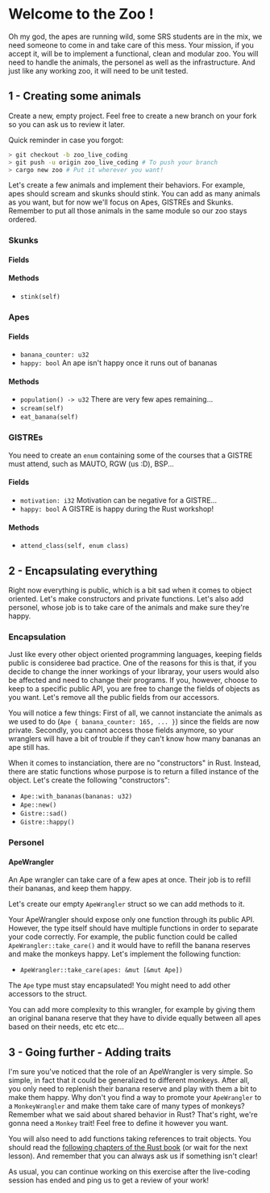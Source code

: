 # Welcome to the Zoo !

Oh my god, the apes are running wild, some SRS students are in the mix, we need someone
to come in and take care of this mess. Your mission, if you accept it, will be to
implement a functional, clean and modular zoo. You will need to handle the animals, the
personel as well as the infrastructure. And just like any working zoo, it will need to
be unit tested.

## 1 - Creating some animals

Create a new, empty project. Feel free to create a new branch on your fork so you can ask
us to review it later.

Quick reminder in case you forgot:

```sh
> git checkout -b zoo_live_coding
> git push -u origin zoo_live_coding # To push your branch
> cargo new zoo # Put it wherever you want!
```

Let's create a few animals and implement their behaviors. For example, apes should scream
and skunks should stink. You can add as many animals as you want, but for now we'll focus
on Apes, GISTREs and Skunks. Remember to put all those animals in the same module so our
zoo stays ordered.

### Skunks

#### Fields

#### Methods

- `stink(self)`

### Apes

#### Fields

- `banana_counter: u32`
- `happy: bool` An ape isn't happy once it runs out of bananas

#### Methods

- `population() -> u32` There are very few apes remaining...
- `scream(self)`
- `eat_banana(self)`

### GISTREs

You need to create an `enum` containing some of the courses that a GISTRE must attend, such
as MAUTO, RGW (us :D), BSP...

#### Fields

- `motivation: i32` Motivation can be negative for a GISTRE...
- `happy: bool` A GISTRE is happy during the Rust workshop!

#### Methods

- `attend_class(self, enum class)`

## 2 - Encapsulating everything

Right now everything is public, which is a bit sad when it comes to object oriented. Let's
make constructors and private functions. Let's also add personel, whose job is to take
care of the animals and make sure they're happy.

### Encapsulation

Just like every other object oriented programming languages, keeping fields public is
consideree bad practice. One of the reasons for this is that, if you decide to change the
inner workings of your libraray, your users would also be affected and need to change their
programs. If you, however, choose to keep to a specific public API, you are free to change
the fields of objects as you want. Let's remove all the public fields from our accessors.

You will notice a few things: First of all, we cannot instanciate the animals as we used
to do (`Ape { banana_counter: 165, ... }`) since the fields are now private. Secondly, you
cannot access those fields anymore, so your wranglers will have a bit of trouble if they
can't know how many bananas an ape still has.

When it comes to instanciation, there are no "constructors" in Rust. Instead, there are
static functions whose purpose is to return a filled instance of the object.
Let's create the following "constructors":

- `Ape::with_bananas(bananas: u32)`
- `Ape::new()`
- `Gistre::sad()`
- `Gistre::happy()`

### Personel

#### ApeWrangler

An Ape wrangler can take care of a few apes at once. Their job is to refill their bananas,
and keep them happy.

Let's create our empty `ApeWrangler` struct so we can add methods to it.

Your ApeWrangler should expose only one function through its public API. However, the type
itself should have multiple functions in order to separate your code correctly. For example,
the public function could be called `ApeWrangler::take_care()` and it would have to
refill the banana reserves and make the monkeys happy. Let's implement the following
function:

- `ApeWrangler::take_care(apes: &mut [&mut Ape])`

The `Ape` type must stay encapsulated! You might need to add other accessors to the struct.

You can add more complexity to this wrangler, for example by giving them an original
banana reserve that they have to divide equally between all apes based on their needs,
etc etc etc...

## 3 - Going further - Adding traits

I'm sure you've noticed that the role of an ApeWrangler is very simple. So simple, in fact
that it could be generalized to different monkeys. After all, you only need to replenish
their banana reserve and play with them a bit to make them happy. Why don't you find a
way to promote your `ApeWrangler` to a `MonkeyWrangler` and make them take care of many
types of monkeys? Remember what we said about shared behavior in Rust? That's right, we're
gonna need a `Monkey` trait! Feel free to define it however you want.

You will also need to add functions taking references to trait objects. You should read
the [following chapters of the Rust book](https://doc.rust-lang.org/book/ch10-02-traits.html#traits-as-parameters)
(or wait for the next lesson). And remember that you can always ask us if something isn't
clear!

As usual, you can continue working on this exercise after the live-coding session has ended
and ping us to get a review of your work!
